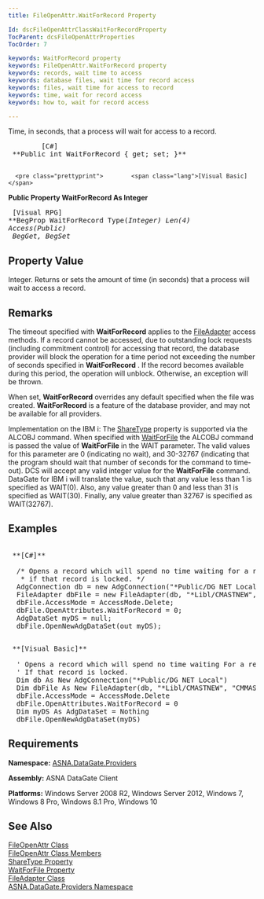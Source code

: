 ```yaml
---
title: FileOpenAttr.WaitForRecord Property

Id: dscFileOpenAttrClassWaitForRecordProperty
TocParent: dcsFileOpenAttrProperties
TocOrder: 7

keywords: WaitForRecord property
keywords: FileOpenAttr.WaitForRecord property
keywords: records, wait time to access
keywords: database files, wait time for record access
keywords: files, wait time for access to record
keywords: time, wait for record access
keywords: how to, wait for record access

---
```


Time, in seconds, that a process will wait for access to a record.
<pre class="prettyprint">        <span class="lang">[C#]</span>
 **Public int WaitForRecord { get; set; }** 
      </pre>
      <pre class="prettyprint">        <span class="lang">[Visual Basic] </span>
 **Public Property WaitForRecord As Integer** 
      </pre>
      <pre class="prettyprint">        <span class="lang">[Visual RPG]</span>
 **BegProp WaitForRecord Type(*Integer) Len(4) Access(*Public)<br />   BegGet, BegSet** 
      </pre>

## Property Value

Integer. Returns or sets the amount of time (in seconds) that a process will wait to access a record.
## Remarks

The timeout specified with <span> **WaitForRecord** </span> applies to the [FileAdapter](file-adapter-class.html) access methods. If a record cannot be accessed, due to outstanding lock requests (including commitment control) for accessing that record, the database provider will block the operation for a time period not exceeding the number of seconds specified in **WaitForRecord** . If the record becomes available during this period, the operation will unblock. Otherwise, an exception will be thrown.

When set, <span> **WaitForRecord** </span> overrides any default specified when the file was created. <span> **WaitForRecord** </span> is a feature of the database provider, and may not be available for all providers.

Implementation on the IBM i: The [ShareType](file-open-attr-class-share-types-property.html) property is supported via the ALCOBJ command. When specified with [ WaitForFile](file-open-attr-class-wait-for-file-property.html) the ALCOBJ command is passed the value of **WaitForFile** in the WAIT parameter. The valid values for this parameter are 0 (indicating no wait), and 30-32767 (indicating that the program should wait that number of seconds for the command to time-out). DCS will accept any valid integer value for the **WaitForFile** command. DataGate for IBM i will translate the value, such that any value less than 1 is specified as WAIT(0). Also, any value greater than 0 and less than 31 is specified as WAIT(30). Finally, any value greater than 32767 is specified as WAIT(32767).
## Examples 

<pre>        <span class="lang">
 **[C#]** 
        </span>
  /* Opens a record which will spend no time waiting for a record
   * if that record is locked. */
  AdgConnection db = new AdgConnection("*Public/DG NET Local");
  FileAdapter dbFile = new FileAdapter(db, "*Libl/CMASTNEW", "CMMASTER");
  dbFile.AccessMode = AccessMode.Delete;
  dbFile.OpenAttributes.WaitForRecord = 0;
  AdgDataSet myDS = null;
  dbFile.OpenNewAdgDataSet(out myDS);
</pre>
<pre>        <span class="lang">
 **[Visual Basic]** 
        </span>
  ' Opens a record which will spend no time waiting For a record
  ' If that record is locked. 
  Dim db As New AdgConnection("*Public/DG NET Local")
  Dim dbFile As New FileAdapter(db, "*Libl/CMASTNEW", "CMMASTER")
  dbFile.AccessMode = AccessMode.Delete
  dbFile.OpenAttributes.WaitForRecord = 0
  Dim myDS As AdgDataSet = Nothing
  dbFile.OpenNewAdgDataSet(myDS)</pre>

## Requirements

**Namespace:** [ ASNA.DataGate.Providers](datagate-providers-namespace.html) 

**Assembly:** ASNA DataGate Client

**Platforms:** Windows Server 2008 R2, Windows Server 2012, Windows 7, Windows 8 Pro, Windows 8.1 Pro, Windows 10
## See Also


[FileOpenAttr Class](file-open-attr-class.html)
      <br />
[FileOpenAttr Class Members](file-open-attr-class-members.html)
      <br />
[ShareType Property](file-open-attr-class-share-types-property.html)
      <br />
[WaitForFile Property](file-open-attr-class-wait-for-file-property.html)
      <br />
[FileAdapter Class](file-adapter-class.html)
      <br />
[ASNA.DataGate.Providers Namespace](datagate-providers-namespace.html)

